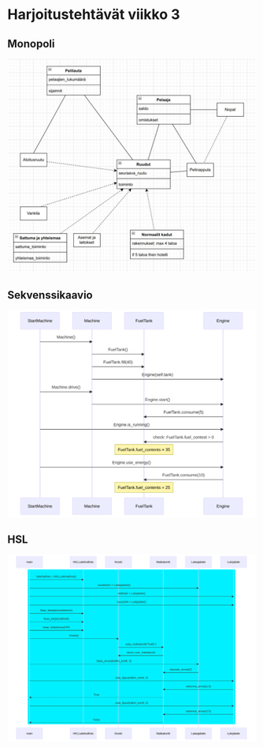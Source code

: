 # Harjoitustehtävät viikko 3

## Monopoli

![](./source_and_image_files/monopoli.jpg)

## Sekvenssikaavio

![](./source_and_image_files/sekvenssikaavio.svg)

## HSL

![](./source_and_image_files/HSL.svg)

